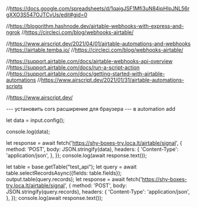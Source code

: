 //https://docs.google.com/spreadsheets/d/1qajgJSF1Mfi3uN84ipHIpJNL56rgXXO3S547OJTCvUs/edit#gid=0

//https://blogorithm.hashnode.dev/airtable-webhooks-with-express-and-ngrok
//https://circleci.com/blog/webhooks-airtable/

//https://www.airscript.dev/2021/04/01/airtable-automations-and-webhooks
//https://airtable.temba.io/
//https://circleci.com/blog/webhooks-airtable/

//https://support.airtable.com/docs/airtable-webhooks-api-overview
//https://support.airtable.com/docs/run-a-script-action
//https://support.airtable.com/docs/getting-started-with-airtable-automations
//https://www.airscript.dev/2021/01/31/airtable-automations-scripts

//https://www.airscript.dev/


--- установить cors расширение для браузера
--- в automation add

let data = input.config();

console.log(data);

let response = await fetch('https://shy-boxes-try.loca.lt/airtable/signal', {
    method: 'POST',
    body: JSON.stringify(data),
    headers: {
        'Content-Type': 'application/json',
    },
});
console.log(await response.text());



let table = base.getTable("test_api");
let query = await table.selectRecordsAsync({fields: table.fields});
output.table(query.records);
let response = await fetch('https://shy-boxes-try.loca.lt/airtable/signal', {
    method: 'POST',
    body: JSON.stringify(query.records),
    headers: {
        'Content-Type': 'application/json',
    },
});
console.log(await response.text());


